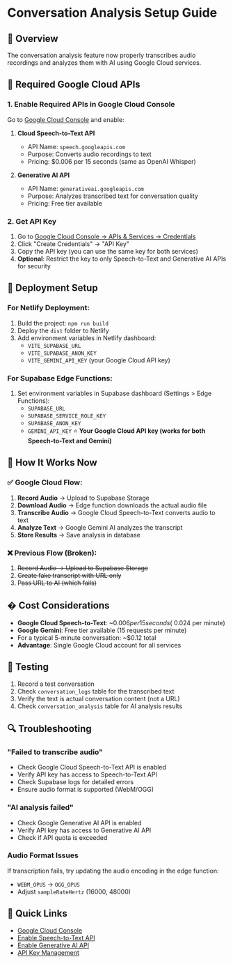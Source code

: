 # Conversation Analysis Setup Guide

## 🎯 Overview
The conversation analysis feature now properly transcribes audio recordings and analyzes them with AI using Google Cloud services.

## 🔧 Required Google Cloud APIs

### 1. Enable Required APIs in Google Cloud Console
Go to [Google Cloud Console](https://console.cloud.google.com/) and enable:

1. **Cloud Speech-to-Text API**
   - API Name: `speech.googleapis.com`
   - Purpose: Converts audio recordings to text
   - Pricing: $0.006 per 15 seconds (same as OpenAI Whisper)

2. **Generative AI API** 
   - API Name: `generativeai.googleapis.com`
   - Purpose: Analyzes transcribed text for conversation quality
   - Pricing: Free tier available

### 2. Get API Key
1. Go to [Google Cloud Console → APIs & Services → Credentials](https://console.cloud.google.com/apis/credentials)
2. Click "Create Credentials" → "API Key"
3. Copy the API key (you can use the same key for both services)
4. **Optional**: Restrict the key to only Speech-to-Text and Generative AI APIs for security

## 🚀 Deployment Setup

### For Netlify Deployment:
1. Build the project: `npm run build`
2. Deploy the `dist` folder to Netlify
3. Add environment variables in Netlify dashboard:
   - `VITE_SUPABASE_URL`
   - `VITE_SUPABASE_ANON_KEY`
   - `VITE_GEMINI_API_KEY` (your Google Cloud API key)

### For Supabase Edge Functions:
1. Set environment variables in Supabase dashboard (Settings > Edge Functions):
   - `SUPABASE_URL`
   - `SUPABASE_SERVICE_ROLE_KEY`
   - `SUPABASE_ANON_KEY`
   - `GEMINI_API_KEY` ⭐ **Your Google Cloud API key (works for both Speech-to-Text and Gemini)**

## 🎵 How It Works Now

### ✅ Google Cloud Flow:
1. **Record Audio** → Upload to Supabase Storage
2. **Download Audio** → Edge function downloads the actual audio file
3. **Transcribe Audio** → Google Cloud Speech-to-Text converts audio to text
4. **Analyze Text** → Google Gemini AI analyzes the transcript
5. **Store Results** → Save analysis in database

### ❌ Previous Flow (Broken):
1. ~~Record Audio → Upload to Supabase Storage~~
2. ~~Create fake transcript with URL only~~
3. ~~Pass URL to AI (which fails)~~

## � Cost Considerations

- **Google Cloud Speech-to-Text**: ~$0.006 per 15 seconds (~$0.024 per minute)
- **Google Gemini**: Free tier available (15 requests per minute)
- For a typical 5-minute conversation: ~$0.12 total
- **Advantage**: Single Google Cloud account for all services

## 🧪 Testing

1. Record a test conversation
2. Check `conversation_logs` table for the transcribed text
3. Verify the text is actual conversation content (not a URL)
4. Check `conversation_analysis` table for AI analysis results

## 🔍 Troubleshooting

### "Failed to transcribe audio"
- Check Google Cloud Speech-to-Text API is enabled
- Verify API key has access to Speech-to-Text API
- Check Supabase logs for detailed errors
- Ensure audio format is supported (WebM/OGG)

### "AI analysis failed"
- Check Google Generative AI API is enabled
- Verify API key has access to Generative AI API
- Check if API quota is exceeded

### Audio Format Issues
If transcription fails, try updating the audio encoding in the edge function:
- `WEBM_OPUS` → `OGG_OPUS` 
- Adjust `sampleRateHertz` (16000, 48000)

## 🔗 Quick Links
- [Google Cloud Console](https://console.cloud.google.com/)
- [Enable Speech-to-Text API](https://console.cloud.google.com/apis/library/speech.googleapis.com)
- [Enable Generative AI API](https://console.cloud.google.com/apis/library/generativeai.googleapis.com)
- [API Key Management](https://console.cloud.google.com/apis/credentials)
